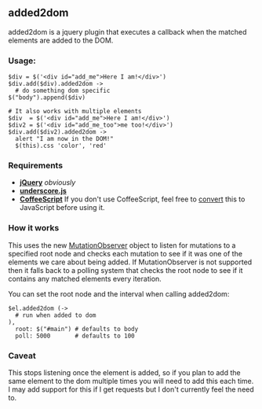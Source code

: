 ## added2dom

added2dom is a jquery plugin that executes a callback when the matched elements are added to the DOM.

### Usage:

    $div = $('<div id="add_me">Here I am!</div>')
    $div.add($div).added2dom ->
      # do something dom specific
    $("body").append($div)

    # It also works with multiple elements
    $div  = $('<div id="add_me">Here I am!</div>')
    $div2 = $('<div id="add_me_too">me too!</div>')
    $div.add($div2).added2dom ->
      alert "I am now in the DOM!"
      $(this).css 'color', 'red' 

### Requirements
 - **[jQuery](http://jquery.com/)** *obviously*
 - **[underscore.js](http://underscorejs.org/)**
 - **[CoffeeScript](http://coffeescript.org/)** If you don't use CoffeeScript, feel free to [convert](http://js2coffee.org/) this to JavaScript before using it.

### How it works
This uses the new [MutationObserver](http://dvcs.w3.org/hg/domcore/raw-file/tip/Overview.html#mutation-observers) object to listen for mutations to a specified root node and checks each mutation to see if it was one of the elements we care about being added. If MutationObserver is not supported then it falls back to a polling system that checks the root node to see if it contains any matched elements every iteration.

You can set the root node and the interval when calling added2dom:
    
    $el.added2dom (->
      # run when added to dom
    ),
      root: $("#main") # defaults to body
      poll: 5000       # defaults to 100


### Caveat
This stops listening once the element is added, so if you plan to add the same element to the dom multiple times you will need to add this each time. I may add support for this if I get requests but I don't currently feel the need to.